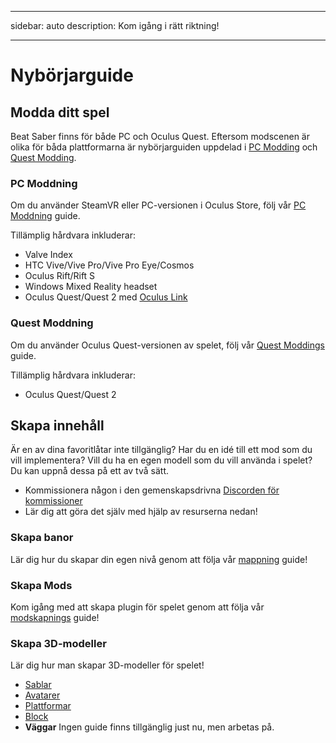 - - -
sidebar: auto description: Kom igång i rätt riktning!
- - -

# Nybörjarguide

## Modda ditt spel
Beat Saber finns för både PC och Oculus Quest. Eftersom modscenen är olika för båda plattformarna är nybörjarguiden uppdelad i [PC Modding](#pc-modding) och [Quest Modding](#quest-modding).

### PC Moddning
Om du använder SteamVR eller PC-versionen i Oculus Store, följ vår [PC Moddning](./pc-modding.md) guide.

Tillämplig hårdvara inkluderar:

* Valve Index
* HTC Vive/Vive Pro/Vive Pro Eye/Cosmos
* Oculus Rift/Rift S
* Windows Mixed Reality headset
* Oculus Quest/Quest 2 med [Oculus Link](https://support.oculus.com/444256562873335/)

### Quest Moddning
Om du använder Oculus Quest-versionen av spelet, följ vår [Quest Moddings](./quest-modding.md) guide.

Tillämplig hårdvara inkluderar:

* Oculus Quest/Quest 2

## Skapa innehåll
Är en av dina favoritlåtar inte tillgänglig? Har du en idé till ett mod som du vill implementera? Vill du ha en egen modell som du vill använda i spelet? Du kan uppnå dessa på ett av två sätt.

* Kommissionera någon i den gemenskapsdrivna [Discorden för kommissioner](https://discord.gg/h8VMkhn)
* Lär dig att göra det själv med hjälp av resurserna nedan!

### Skapa banor
Lär dig hur du skapar din egen nivå genom att följa vår [mappning](./mapping/) guide!

### Skapa Mods
Kom igång med att skapa plugin för spelet genom att följa vår [modskapnings](./modding/) guide!

### Skapa 3D-modeller
Lär dig hur man skapar 3D-modeller för spelet!

* [Sablar](./models/sabers-guide.md)
* [Avatarer](./models/avatars-guide.md)
* [Plattformar](./models/platforms-guide.md)
* [Block](./models/notes-guide.md)
* **Väggar** Ingen guide finns tillgänglig just nu, men arbetas på.
